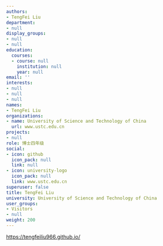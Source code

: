 ```yaml
---
authors:
- TengFei Liu
department:
- null
display_groups:
- null
- null
education:
  courses:
  - course: null
    institution: null
    year: null
email: ''
interests:
- null
- null
- null
names:
- TengFei Liu
organizations:
- name: University of Science and Technology of China
  url: www.ustc.edu.cn
projects:
- null
role: 博士四年级
social:
- icon: github
  icon_pack: null
  link: null
- icon: university-logo
  icon_pack: null
  link: www.ustc.edu.cn
superuser: false
title: TengFei Liu
university: University of Science and Technology of China
user_groups:
- Visitors
- null
weight: 200
---
```


https://tengfeiliu966.github.io/
